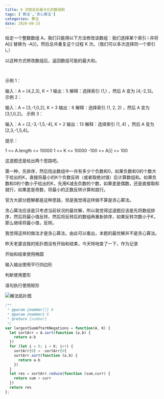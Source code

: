 ```yaml
---
title: K 次取反后最大化的数组和
tags: ['算法','贪心算法']
categories: 算法
date: 2020-08-25
---
```


给定一个整数数组 A，我们只能用以下方法修改该数组：我们选择某个索引 i 并将 A[i] 替换为 -A[i]，然后总共重复这个过程 K 次。（我们可以多次选择同一个索引 i。）

以这种方式修改数组后，返回数组可能的最大和。

 <!--more-->

示例 1：

输入：A = [4,2,3], K = 1
输出：5
解释：选择索引 (1,) ，然后 A 变为 [4,-2,3]。
示例 2：

输入：A = [3,-1,0,2], K = 3
输出：6
解释：选择索引 (1, 2, 2) ，然后 A 变为 [3,1,0,2]。
示例 3：

输入：A = [2,-3,-1,5,-4], K = 2
输出：13
解释：选择索引 (1, 4) ，然后 A 变为 [2,3,-1,5,4]。
 

提示：

1 <= A.length <= 10000
1 <= K <= 10000
-100 <= A[i] <= 100

这道题还是给出两个思路吧。

第一种，先排序，然后找出数组中一共有多少个负数和0，如果负数和0的个数大于给出的K，直接将最小的K个负数反转（或者取绝对值）后计算数组和。如果负数和0的个数小于给出的K，先用K减去负数的个数，如果差是偶数，还是直接取和就行，如果差是奇数，将最小的正数反转计算和就行。

官方大部分题解都是这种思路，但是我觉得这样做不算是贪心算法。

贪心算法应该是只考虑当前状况的最优解，所以我觉得这道题应该是先将数组排序，然后将最小值反转，然后将反转后的数组再重新排序，如果反转次数小于K，那么继续将最小值，反转。

我觉得这样的做法才是贪心算法，由此可以看出，本题的最优解并不是贪心算法。

昨天老婆说我的拓扑图没有开始和结束，今天特地查了一下，作为记录

开始和结束使用椭圆

输入输出使用平行四边形

判断使用菱形

语句执行使用矩形

![解法拓扑图](https://s1.ax1x.com/2020/08/25/d6GQX9.png)


```javascript
/**
 * @param {number[]} A
 * @param {number} K
 * @return {number}
 */
var largestSumAfterKNegations = function(A, K) {
  let sortArr = A.sort(function (a,b) {
    return a-b
  })
  for (let i = 0; i < K; i++) {
    sortArr[0] = -sortArr[0]
    sortArr.sort(function (a,b) {
      return a-b
    })
  }
  let res = sortArr.reduce(function (sum,curr) {
    return sum + curr
  })
  return res
};
```
